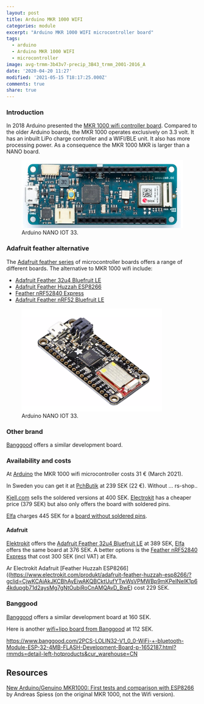 ```yaml
---
layout: post
title: Arduino MKR 1000 WIFI
categories: module
excerpt: "Arduino MKR 1000 WIFI microcontroller board"
tags:
  - arduino
  - Arduino MKR 1000 WIFI
  - microcontroller
image: avg-trmm-3b43v7-precip_3B43_trmm_2001-2016_A
date: '2020-04-20 11:27'
modified: '2021-05-15 T18:17:25.000Z'
comments: true
share: true
---
```


### Introduction

In 2018 Arduino presented the [MKR 1000 wifi controller board](https://store.arduino.cc/arduino-mkr1000-wifi). Compared to the older Arduino boards, the MKR 1000 operates exclusively on 3.3 volt. It has an inbuilt LiPo charge controller and a WIFI/BLE unit. It also has more processing power. As a consequence the MKR 1000 MKR is larger than a NANO board.

<figure>
<img src="../../images/arduino_mkr_1000_wifi.png">
<figcaption> Arduino NANO IOT 33. </figcaption>
</figure>

### Adafruit feather alternative

The [Adafruit feather series]() of microcontroller boards offers a range of different boards. The alternative to MKR 1000 wifi include:

- [Adafruit Feather 32u4 Bluefruit LE](https://www.adafruit.com/product/2829)
- [Adafruit Feather Huzzah ESP8266](https://www.adafruit.com/product/2821)
- [Feather nRF52840 Express](https://www.adafruit.com/product/4062)
- [Adafruit Feather nRF52 Bluefruit LE](https://www.adafruit.com/product/3406)

<figure>
<img src="../../images/adafruit_feather_32u4_Bluefruit_LE.png">
<figcaption> Arduino NANO IOT 33. </figcaption>
</figure>


### Other brand

[Banggood](https://www.banggood.com/Wio-Lite-MG126-ATSAMD21-Cortex-M0-Blue-Wireless-bluetooth-Development-Board-p-1714292.html?utm_source=googleshopping&utm_medium=cpc_organic&gmcCountry=SE&utm_content=minha&utm_campaign=minha-se-en-pc&currency=SEK&cur_warehouse=CN&createTmp=1&utm_source=googleshopping&utm_medium=cpc_union&utm_content=xibei&utm_campaign=xibei-ssc-se-all-0716&ad_id=367117562532&gclid=CjwKCAiAkJKCBhAyEiwAKQBCklsJ_7-tRArqrBcS-EiMH9VQMhePOSdUZ_MUg55XYz8OtLLC2MM9iRoCY_UQAvD_BwE) offers a similar development board.

### Availability and costs

At [Arduino](https://store.arduino.cc/arduino-mkr1000-wifi) the MKR 1000 wifi microcontroller costs 31 € (March 2021).

In Sweden you can get it at [PchButik](https://pchbutik.se/kretskort/1587-arduino-nano-33-iot-losa-stiftlist-ingar.html) at 239 SEK (22 €). Without ... rs-shop..

[Kjell.com](https://www.kjell.com/se/produkter/el-verktyg/arduino/utvecklingskort/arduino-mkr-wifi-1010-utvecklingskort-p87194) sells the soldered versions at 400 SEK. [Electrokit](https://www.electrokit.com/en/product/arduino-mkr-wifi-1010/) has a cheaper price (379 SEK) but also only offers the board with soldered pins.

[Elfa](https://www.elfa.se) charges 445 SEK for a [board without soldered pins](https://www.elfa.se/sv/arduino-mkr1000-wifi-arduino-abx00004/p/30101959?channel=b2c&price_gs=443.75&wt_mc=se.cse.gshop.sv.-&source=googleps&ext_cid=shgooaqsesv-blcss&kw=%7Bkeyword%7D&ext_cid=shgooaqsesv-P-CSS-Shopping-NGRAM&gclid=CjwKCAiAkJKCBhAyEiwAKQBCkj64_jhlfGTbrXitd_2PWnCg32WDqBsaN2XZsCyGyU3B8VU2j7xEHBoCBGAQAvD_BwE).

#### Adafruit

[Elektrokit](https://www.electrokit.com) offers the [Adafruit Feather 32u4 Bluefruit LE](https://www.electrokit.com/produkt/adafruit-feather-32u4-bluefruit-le/?gclid=CjwKCAiAkJKCBhAyEiwAKQBCkoBoqowAdjpvC_s3Gi0RiOOaHy-nlQ-LpS80_zQMV670vWxjz2-_VxoCE1QQAvD_BwE) at 389 SEK, [Elfa](https://www.elfa.se/sv/adafruit-feather-32u4-bluefruit-le-adafruit-2829/p/30091201?channel=b2c&price_gs=376.25&wt_mc=se.cse.gshop.sv.-&source=googleps&ext_cid=shgooaqsesv-blcss&kw=%7Bkeyword%7D&ext_cid=shgooaqsesv-P-CSS-Shopping-NGRAM&gclid=CjwKCAiAkJKCBhAyEiwAKQBCkpnrPD3cbFv75glwHqmkoX2yH45y8pjd1oSYzXmr7rOHPSFkMY8a0BoCEpYQAvD_BwE) offers the same board at 376 SEK. A better options is the [Feather nRF52840 Express](https://www.elfa.se/en/feather-nrf52840-express-adafruit-4062/p/30139226) that cost 300 SEK (incl VAT) at Elfa.


Ar Electrokit Adafruit [Feather Huzzah ESP8266]((https://www.electrokit.com/produkt/adafruit-feather-huzzah-esp8266/?gclid=CjwKCAiAkJKCBhAyEiwAKQBCktUufYTwWsVPMWBp9mKPeINelK1p64kdupgb71d2aysMg7gNtOubiRoCnAMQAvD_BwE) cost 229 SEK.

### Banggood

[Banggood](https://www.banggood.com/Wio-Lite-MG126-ATSAMD21-Cortex-M0-Blue-Wireless-bluetooth-Development-Board-p-1714292.html?utm_source=googleshopping&utm_medium=cpc_organic&gmcCountry=SE&utm_content=minha&utm_campaign=minha-se-en-pc&currency=SEK&cur_warehouse=CN&createTmp=1&utm_source=googleshopping&utm_medium=cpc_union&utm_content=xibei&utm_campaign=xibei-ssc-se-all-0716&ad_id=367117562532&gclid=CjwKCAiAkJKCBhAyEiwAKQBCklsJ_7-tRArqrBcS-EiMH9VQMhePOSdUZ_MUg55XYz8OtLLC2MM9iRoCY_UQAvD_BwE) offers a similar development board at 160 SEK.

Here is another [wifi+lipo board from Banggood](https://www.banggood.com/LILYGO-TTGO-T-Koala-ESP32-WiFi-and-bluetooth-Module-4MB-Development-Board-Based-on-ESP32-WROOM-32-Micro-USB-p-1418429.html?rmmds=detail-left-hotproducts&cur_warehouse=CN) at 112 SEK.

https://www.banggood.com/2PCS-LOLIN32-V1_0_0-WiFi-+-bluetooth-Module-ESP-32-4MB-FLASH-Development-Board-p-1652187.html?rmmds=detail-left-hotproducts&cur_warehouse=CN

## Resources

[New Arduino/Genuino MKR1000: First tests and comparison with ESP8266](https://www.youtube.com/watch?v=dE6sVm3QdE0) by Andreas Spiess (on the original MKR 1000, not the Wifi version).
